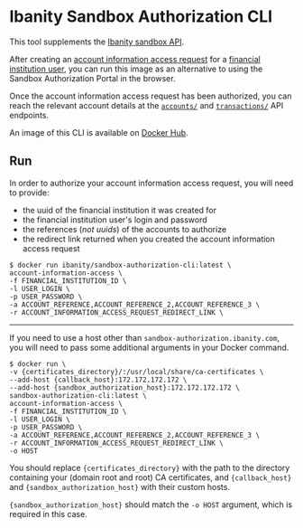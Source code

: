 # Ibanity Sandbox Authorization CLI

This tool supplements the [Ibanity sandbox API](https://documentation.ibanity.com/api).

After creating an [account information access request](https://documentation.ibanity.com/api/#account-information-access-request) for a [financial institution user](https://documentation.ibanity.com/api/#financial-institution-user), you can run this image as an alternative to using the Sandbox Authorization Portal in the browser.

Once the account information access request has been authorized, you can reach the relevant account details at the  [`accounts/`](https://documentation.ibanity.com/api/#list-accounts) and [`transactions/`](https://documentation.ibanity.com/api/#list-transactions) API endpoints.

An image of this CLI is available on [Docker Hub](https://hub.docker.com/r/ibanity/sandbox-authorization-cli/).

## Run
In order to authorize your account information access request, you will need to provide:
* the uuid of the financial institution it was created for
* the financial institution user's login and password
* the references (*not uuids*) of the accounts to authorize
* the redirect link returned when you created the account information access request

```
$ docker run ibanity/sandbox-authorization-cli:latest \
account-information-access \
-f FINANCIAL_INSTITUTION_ID \
-l USER_LOGIN \
-p USER_PASSWORD \
-a ACCOUNT_REFERENCE,ACCOUNT_REFERENCE_2,ACCOUNT_REFERENCE_3 \
-r ACCOUNT_INFORMATION_ACCESS_REQUEST_REDIRECT_LINK \
```

___

If you need to use a host other than `sandbox-authorization.ibanity.com`, you will need to pass some additional arguments in your Docker command.

```
$ docker run \
-v {certificates_directory}/:/usr/local/share/ca-certificates \
--add-host {callback_host}:172.172.172.172 \
--add-host {sandbox_authorization_host}:172.172.172.172 \
sandbox-authorization-cli:latest \
account-information-access \
-f FINANCIAL_INSTITUTION_ID \
-l USER_LOGIN \
-p USER_PASSWORD \
-a ACCOUNT_REFERENCE,ACCOUNT_REFERENCE_2,ACCOUNT_REFERENCE_3 \
-r ACCOUNT_INFORMATION_ACCESS_REQUEST_REDIRECT_LINK \
-o HOST
```
You should replace `{certificates_directory}` with the path to the directory containing your (domain root and root) CA certificates, and `{callback_host}` and `{sandbox_authorization_host}` with their custom hosts.

`{sandbox_authorization_host}` should match the `-o HOST` argument, which is required in this case.
